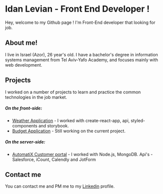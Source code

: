 # Idan Levian - Front End Developer !
Hey, welcome to my Github page !
I'm Front-End developer that looking for job.

## About me!
I live in Israel (Azor), 26 year's old.
I have a bachelor's degree in information systems management from Tel Aviv-Yafo Academy, and focuses mainly with web development.

## Projects
I worked on a number of projects to learn and practice the common technologies in the job market.
##### On the front-side:
* [Weather Application](https://github.com/eidan66/Weather-Application) - I worked with create-react-app, api, styled-components and storybook.
* [Budget Application](https://github.com/eidan66/Budget-Application) - Still working on the current project. 

##### On the server-side:
* [AutomatiX Customer portal](https://github.com/eidan66/Automatix) - I worked with Node.js, MongoDB. Api's - Salesforce, iCount, Calendly and JotForm


## Contact me
You can contact me and PM me to my [Linkedin](https://www.linkedin.com/in/idanlevian/) profile.
